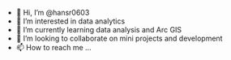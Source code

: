 - 👋 Hi, I’m @hansr0603
- 👀 I’m interested in data analytics
- 🌱 I’m currently learning data analysis and Arc GIS
- 💞️ I’m looking to collaborate on mini projects and development
- 📫 How to reach me ... 

<!---
hansr0603/hansr0603 is a ✨ special ✨ repository because its `README.md` (this file) appears on your GitHub profile.
You can click the Preview link to take a look at your changes.
--->
